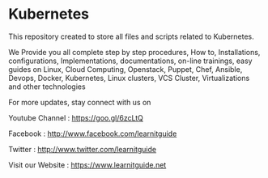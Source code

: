 # Kubernetes
This repository created to store all files and scripts related to Kubernetes.

We Provide you all complete step by step procedures, How to, Installations, configurations, Implementations, documentations, on-line trainings, easy guides on Linux, Cloud Computing, Openstack, Puppet, Chef, Ansible, Devops, Docker, Kubernetes, Linux clusters, VCS Cluster, Virtualizations and other technologies

For more updates, stay connect with us on

Youtube Channel : https://goo.gl/6zcLtQ

Facebook : http://www.facebook.com/learnitguide

Twitter : http://www.twitter.com/learnitguide

Visit our Website : https://www.learnitguide.net

